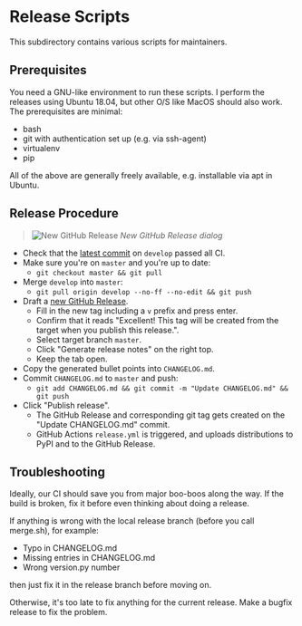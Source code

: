 # Release Scripts

This subdirectory contains various scripts for maintainers.

## Prerequisites

You need a GNU-like environment to run these scripts.  I perform the releases
using Ubuntu 18.04, but other O/S like MacOS should also work.  The
prerequisites are minimal:

- bash
- git with authentication set up (e.g. via ssh-agent)
- virtualenv
- pip

All of the above are generally freely available, e.g. installable via apt in Ubuntu.

## Release Procedure

> ![New GitHub Release](https://github.com/user-attachments/assets/cf8f2fa4-37c1-4e50-9fd8-ab6e3fd705b5)
> *New GitHub Release dialog*

- Check that the [latest commit](https://github.com/piskvorky/smart_open/commits/develop) on `develop` passed all CI.
- Make sure you're on `master` and you're up to date:
    - `git checkout master && git pull`
- Merge `develop` into `master`:
    - `git pull origin develop --no-ff --no-edit && git push`
- Draft a [new GitHub Release](https://github.com/piskvorky/smart_open/releases/new).
    - Fill in the new tag including a `v` prefix and press enter.
    - Confirm that it reads "Excellent! This tag will be created from the target when you publish this release.".
    - Select target branch `master`.
    - Click "Generate release notes" on the right top.
    - Keep the tab open.
- Copy the generated bullet points into `CHANGELOG.md`.
- Commit `CHANGELOG.md` to `master` and push:
    - `git add CHANGELOG.md && git commit -m "Update CHANGELOG.md" && git push`
- Click "Publish release".
    - The GitHub Release and corresponding git tag gets created on the "Update CHANGELOG.md" commit.
    - GitHub Actions `release.yml` is triggered, and uploads distributions to PyPI and to the GitHub Release.

## Troubleshooting

Ideally, our CI should save you from major boo-boos along the way.
If the build is broken, fix it before even thinking about doing a release.

If anything is wrong with the local release branch (before you call merge.sh), for example:

- Typo in CHANGELOG.md
- Missing entries in CHANGELOG.md
- Wrong version.py number

then just fix it in the release branch before moving on.

Otherwise, it's too late to fix anything for the current release.
Make a bugfix release to fix the problem.
